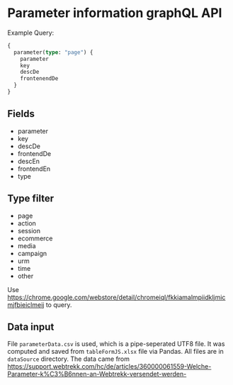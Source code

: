 # Parameter information graphQL API

Example Query:

```graphql
{
  parameter(type: "page") {
    parameter
    key
    descDe
    frontenendDe
  }
}
```

## Fields

- parameter
- key
- descDe
- frontendDe
- descEn
- frontendEn
- type

## Type filter

- page
- action
- session
- ecommerce
- media
- campaign
- urm
- time
- other

Use https://chrome.google.com/webstore/detail/chromeiql/fkkiamalmpiidkljmicmjfbieiclmeij to query.

## Data input

File `parameterData.csv` is used, which is a pipe-seperated UTF8 file. It was computed and saved from `tableFormJS.xlsx` file via Pandas. All files are in `dataSource` directory. The data came from https://support.webtrekk.com/hc/de/articles/360000061559-Welche-Parameter-k%C3%B6nnen-an-Webtrekk-versendet-werden-
